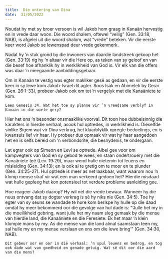 ```yaml
---
title:  Die ontering van Dina
date:  31/05/2022
---
```


Noudat hy met sy broer versoen is wil Jakob hom graag in Kanaän hervestig en in vrede daar woon. Die woord shalem, oftewel “veilig” (Gen. 33:18, NAB), is afgelei uit die woord shalom, wat “vrede” beteken. Vir die eerste keer word Jakob se lewenspad deur vrede gekenmerk.

Nadat hy ’n stuk grond by die inwoners van daardie landstreek gekoop het (Gen. 33:19) rig hy ’n altaar vir die Here op, as teken van sy geloof en van die besef hoe afhanklik hy in werklikheid van God is. Vir elk van die offers was daar ’n meegaande aanbiddingsgebaar.

Om in Kanaän te vestig was egter makliker gesê as gedaan, en vir die eerste keer in sy lewe kom Jakob-Israel dit agter. Soos Isak en Abimelek by Gerar (Gen. 26:1-33), probeer Jakob ook om tot ’n vergelyk met die Kanaäniete te kom.

`Lees Genesis 34. Wat het toe sy planne vir ’n vreedsame verblyf in Kanaän in die wiele gery?`

Hier het ons ’n besonder onsmaaklike voorval. Dit toon hoe dubbelsinnig die karakters in hierdie verhaal, asook hul optredes, in werklikheid is. Dieselfde sinlike Sigem wat vir Dina verkrag, het klaarblyklik opregte bedoelings, en is kwansuis lief vir haar. Hy probeer dus opmaak vir wat hy haar aangedoen het en is selfs bereid om ’n verbondsrite, die besnydenis, te ondergaan.

Let egter ook op Simeon en Levi se optrede. Albei gee voor om kampvegters van God en sy gebod te wees, en staan ondertrouery met die Kanaäniete teë (Lev. 19:29), maar wend hulle nietemin tot leuens en misleiding (Gen. 34:13); en is ook al te gretig om te moor en te plunder (Gen. 34:25-27). Hul optrede is meer as net laakbaar, want waarom nou ’n klomp mense straf vir wat een man verkeerd gedoen het? Hierdie misdaad wat hulle gepleeg het kon potensieel tot verdere probleme aanleiding gee.

Hoe reageer Jakob daarop? Hy wil net die vrede bewaar. Wanneer hy die nuus ontvang dat sy dogter verkrag is sê hy niks nie (Gen. 34:5). Toe hy egter van sy seuns se wandade te hore kom berispe hy hulle op die daad omdat hy meer bekommerd oor die gevolge van hul dade is: “‘Julle het my in die moeilikheid gebring, want julle het my naam sleg gemaak by die mense van hierdie land, die Kanaäniete en die Feresiete. Ek het maar ’n klein klompie mans by my. As die mense van die land almal saamstaan teen my, sal hulle my en my mense verslaan en ons om die lewe bring’” (Gen. 34:30, NAB).

`Dit gebeur oor en oor in dié verhaal: ’n spul leuens en bedrog, en tog ook dade wat van goedheid en genade getuig. Wat sê dit oor die aard van die mens?`